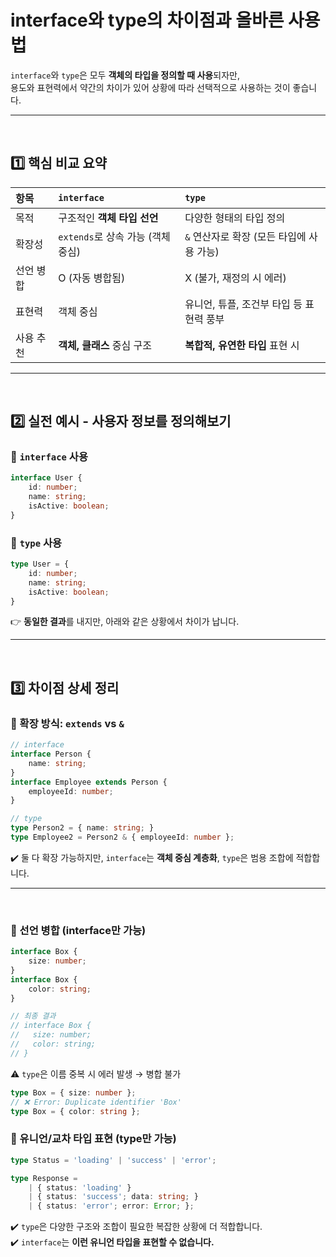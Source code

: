 # interface와 type의 차이점과 올바른 사용법
`interface`와 `type`은 모두 **객체의 타입을 정의할 때 사용**되자만,  
용도와 표현력에서 약간의 차이가 있어 상황에 따라 선택적으로 사용하는 것이 좋습니다.

---
<br>

## 1️⃣ 핵심 비교 요약
|항목|`interface`|`type`|
|:----|:----|:----|
|목적| 구조적인 **객체 타입 선언**|다양한 형태의 타입 정의|
|확장성|`extends`로 상속 가능 (객체 중심)|`&` 연산자로 확장 (모든 타입에 사용 가능)|
|선언 병합| O (자동 병합됨) | X (불가, 재정의 시 에러)|
|표현력|객체 중심|유니언, 튜플, 조건부 타입 등 표현력 풍부|
|사용 추천|**객체, 클래스** 중심 구조|**복합적, 유연한 타입** 표현 시|

---
<br>

## 2️⃣ 실전 예시 - 사용자 정보를 정의해보기
### 🔹 `interface` 사용
```ts
interface User {
	id: number;
	name: string;
	isActive: boolean;
}
```

### 🔹 `type` 사용
```ts
type User = {
	id: number;
	name: string;
	isActive: boolean;
}
```
👉 **동일한 결과**를 내지만, 아래와 같은 상황에서 차이가 납니다.

---
<br>

## 3️⃣ 차이점 상세 정리
### 🔹 확장 방식: `extends` vs `&`
```ts
// interface
interface Person {
	name: string;
}
interface Employee extends Person {
	employeeId: number;
}

// type
type Person2 = { name: string; }
type Employee2 = Person2 & { employeeId: number };
```
✔️ 둘 다 확장 가능하지만, `interface`는 **객체 중심 계층화**, `type`은 범용 조합에 적합합니다.

---
<br>

### 🔹 선언 병합 (interface만 가능)
```ts
interface Box {
	size: number;
}
interface Box {
	color: string;
}

// 최종 결과
// interface Box {
//   size: number;
//   color: string;
// }
```
⚠️ `type`은 이름 중복 시 에러 발생 → 병합 불가
```ts
type Box = { size: number };
// ❌ Error: Duplicate identifier 'Box'
type Box = { color: string };
```

### 🔹 유니언/교차 타입 표현 (type만 가능)
```ts
type Status = 'loading' | 'success' | 'error';

type Response =
	| { status: 'loading' }
	| { status: 'success'; data: string; }
	| { status: 'error'; error: Error; };
```
✔️ `type`은 다양한 구조와 조합이 필요한 복잡한 상황에 더 적합합니다.  
✔️ `interface`는 **이런 유니언 타입을 표현할 수 없습니다.**

